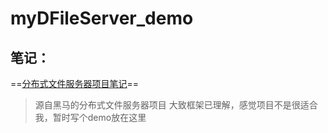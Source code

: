 # myDFileServer_demo



## 笔记：
==[分布式文件服务器项目笔记](https://icnutufqe28c.feishu.cn/wiki/Zcr3wyUjpi3NvukVkpScLuYxneh?from=from_copylink)==

> 源自黑马的分布式文件服务器项目
> 大致框架已理解，感觉项目不是很适合我，暂时写个demo放在这里
